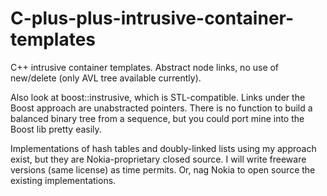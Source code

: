 # C-plus-plus-intrusive-container-templates
C++ intrusive container templates.  Abstract node links, no use of
new/delete (only AVL tree available currently).

Also look at boost::instrusive, which is STL-compatible.  Links under the
Boost approach are unabstracted pointers.  There is no function to build
a balanced binary tree from a sequence, but you could port mine into the
Boost lib pretty easily.

Implementations of hash tables and doubly-linked lists using my approach
exist, but they are Nokia-proprietary closed source.  I will write freeware
versions (same license) as time permits.  Or, nag Nokia to open source the
existing implementations.
